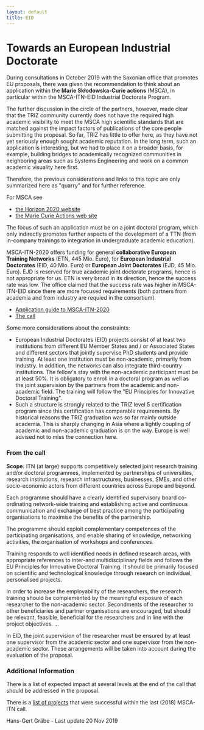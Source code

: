 ```yaml
---
layout: default
title: EID
---
```


# Towards an European Industrial Doctorate

During consultations in October 2019 with the Saxonian office that promotes EU
proposals, there was given the recommendation to think about an application
within the **Marie Skłodowska-Curie actions** (MSCA), in particular within the
MSCA-ITN-EID Industrial Doctorate Program.

The further discussion in the circle of the partners, however, made clear that
the TRIZ community currently does not have the required high academic
visibility to meet the MSCA high scientific standards that are matched against
the impact factors of publications of the core people submitting the proposal.
So far, TRIZ has little to offer here, as they have not yet seriously enough
sought academic reputation. In the long term, such an application is
interesting, but we had to place it on a broader basis, for example, building
bridges to academically recognized communities in neighboring areas such as
Systems Engineering and work on a common academic visuality here first.

Therefore, the previous considerations and links to this topic are only
summarized here as "quarry" and for further reference.

For MSCA see 
* [the Horizon 2020 website](https://www.kowi.de/Portaldata/2/Resources/horizon2020/wp/h2020-wp1820-msca.pdf)
* [the Marie Curie Actions web site](https://ec.europa.eu/research/mariecurieactions/actions/research-networks_en)

The focus of such an application must be on a joint doctoral program, which
only indirectly promotes further aspects of the development of a TTN (from
in-company trainings to integration in undergraduate academic education). 

MSCA-ITN-2020 offers funding for general **collaborative European Training
Networks** (ETN, 445 Mio. Euro), for **European Industrial Doctorates** (EID,
40 Mio. Euro) or **European Joint Doctorates** (EJD, 45 Mio. Euro).  EJD is
reserved for true academic joint doctorate programs, hence is not appropriate
for us.  ETN is very broad in its direction, hence the success rate was low.
The office claimed that the success rate was higher in MSCA-ITN-EID since
there are more focused requirements (both partners from academia and from
industry are requied in the consortium).

* [Application guide to MSCA-ITN-2020](https://ec.europa.eu/research/participants/data/ref/h2020/other/guides_for_applicants/h2020-guide-appl-msca-itn_en.pdf)
* [The call](https://www.kowi.de/Portaldata/2/Resources/horizon2020/wp/h2020-wp1820-msca.pdf)

Some more considerations about the constraints:
* European Industrial Doctorates (EID) projects consist of at least two
  institutions from different EU Member States and / or Associated States and
  different sectors that jointly supervise PhD students and provide training.
  At least one institution must be non-academic, primarily from industry. In
  addition, the networks can also integrate third-country institutions. The
  fellow's stay with the non-academic participant must be at least 50%. It is
  obligatory to enroll in a doctoral program as well as the joint supervision
  by the partners from the academic and non-academic field. The training will
  follow the "EU Principles for Innovative Doctoral Training".
* Such a structure is strongly related to the TRIZ level 5 certification
  program since this certification has comparable requirements.  By historical
  reasons the TRIZ graduation was so far mainly outside academia.  This is
  sharply changing in Asia where a tightly coupling of academic and
  non-academic graduation is on the way.  Europe is well advised not to miss
  the connection here.

### From the call

**Scope:** ITN (at large) supports competitively selected joint research
training and/or doctoral programmes, implemented by partnerships of
universities, research institutions, research infrastructures, businesses,
SMEs, and other socio-economic actors from different countries across Europe
and beyond.

Each programme should have a clearly identified supervisory board
co-ordinating network-wide training and establishing active and continuous
communication and exchange of best practice among the participating
organisations to maximise the benefits of the partnership.

The programme should exploit complementary competences of the participating
organisations, and enable sharing of knowledge, networking activities, the
organisation of workshops and conferences.

Training responds to well identified needs in defined research areas, with
appropriate references to inter-and multidisciplinary fields and follows the
EU Principles for Innovative Doctoral Training.  It should be primarily
focused on scientific and technological knowledge through research on
individual, personalised projects.

In order to increase the employability of the researchers, the research
training should be complemented by the meaningful exposure of each researcher
to the non-academic sector. Secondments of the researcher to other
beneficiaries and partner organisations are encouraged, but should be
relevant, feasible, beneficial for the researchers and in line with the
project objectives. ...

In EID, the joint supervision of the researcher must be ensured by at least
one supervisor from the academic sector and one supervisor from the
non-academic sector. These arrangements will be taken into account during the
evaluation of the proposal.

### Additional Information

There is a list of expected impact at several levels at the end of the call
that should be addressed in the proposal.

There is a [list of
projects](https://ec.europa.eu/research/mariecurieactions/sites/mariecurie2/files/itn-2018-list-of-projects_0.pdf)
that were successful within the last (2018) MSCA-ITN call.

Hans-Gert Gräbe - Last update 20 Nov 2019
